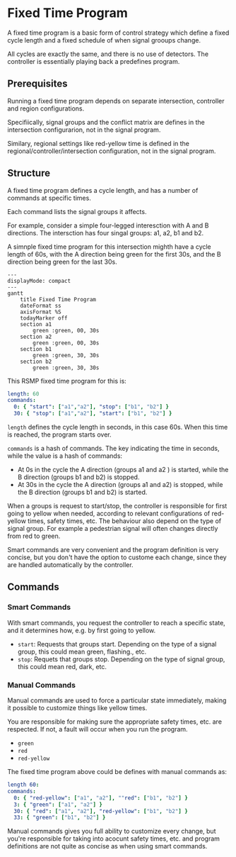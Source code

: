 # Fixed Time Program
A fixed time program is a basic form of control strategy which define a fixed cycle length and a fixed schedule of when signal grooups change.

All cycles are exactly the same, and there is no use of detectors. The controller is essentially playing back a predefines program.

## Prerequisites
Running a fixed time program depends on separate intersection, controller and region configurations.

Specifiically, signal groups and the conflict matrix are defines in the intersection configurarion, not in the signal program.

Similary, regional settings like red-yellow time is defined in the regional/controller/intersection configuration, not in the signal program.

## Structure
A fixed time program defines a cycle length, and has a number of commands at specific times.

Each command lists the signal groups it affects.

For example, consider a simple four-legged interesction with A and B directions. The intersction has four singal groups: a1, a2, b1 and b2.

A simnple fixed time program for this intersection mighth have a cycle length of 60s, with the A direction being green for the first 30s, and the B direction being green
for the last 30s.


```mermaid
---
displayMode: compact
---
gantt
    title Fixed Time Program
    dateFormat ss
    axisFormat %S
    todayMarker off
    section a1
        green :green, 00, 30s
    section a2
        green :green, 00, 30s
    section b1
        green :green, 30, 30s
    section b2
        green :green, 30, 30s
```


This RSMP fixed time program for this is:

```yaml
length: 60
commands:
  0: { "start": ["a1","a2"], "stop": ["b1", "b2"] }
  30: { "stop": ["a1","a2"], "start": ["b1", "b2"] }
```

`length` defines the cycle length in seconds, in this case 60s. When this time is reached, the program starts over.

`commands` is a hash of commands. The key indicating the time in seconds, while the value is a hash of commands:
- At 0s in the cycle the A direction (groups a1 and a2 ) is started, while the B direction (groups b1 and b2) is stopped.
- At 30s in the cycle the A direction (groups a1 and a2) is stopped, while the B direction (groups b1 and b2) is started.

When a groups is request to start/stop, the controller is responsible for first going to yellow when needed,
according to relevant configurations of red-yellow times, safety times, etc. The behaviour also depend on the type
of signal group. For example a pedestrian signal will often changes directly from red to green.

Smart commands are very convenient and the program definition is very concise, but you don't have the option
to custome each change, since they are handled automatically by the controller.

## Commands
### Smart Commands
With smart commands, you request the controller to reach a specific state, and it determines how, e.g. by first going to yellow.

- `start`: Requests that groups start. Depending on the type of a signal group, this could mean green, flashing., etc.
- `stop`: Requets that groups stop. Depending on the type of signal group, this could mean red, dark, etc.

### Manual Commands
Manual commands are used to force a particular state immediately, making it possible to customize things like yellow times.

You are responsible for making sure the appropriate safety times, etc. are respected. If not, a fault will occur when you run the program.

- `green`
- `red`
- `red-yellow`

The fixed time program above could be defines with manual commands as:

```yaml
length 60:
commands:
  0: { "red-yellow": ["a1", "a2"], ""red": ["b1", "b2"] }
  3: { "green": ["a1", "a2"] }
  30: { "red": ["a1", "a2"], "red-yellow": ["b1", "b2"] }
  33: { "green": ["b1", "b2"] }
```

Manual commands gives you full ability to customize every change, but you're responsible for taking into acocunt safety times, etc.
and program definitions are not quite as concise as when using smart commands.

